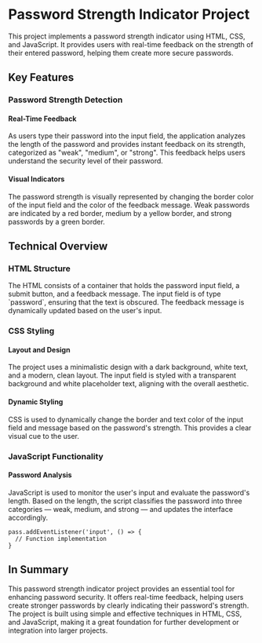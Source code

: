 # Password Strength Indicator Project
This project implements a password strength indicator using HTML, CSS, and JavaScript. It provides users with real-time feedback on the strength of their entered password, helping them create more secure passwords.

<h2>Key Features</h2>
<h3>Password Strength Detection</h3>
<h4>Real-Time Feedback</h4>
As users type their password into the input field, the application analyzes the length of the password and provides instant feedback on its strength, categorized as "weak", "medium", or "strong". This feedback helps users understand the security level of their password. 
<h4>Visual Indicators</h4>
The password strength is visually represented by changing the border color of the input field and the color of the feedback message. Weak passwords are indicated by a red border, medium by a yellow border, and strong passwords by a green border. 
<h2>Technical Overview</h2>
<h3>HTML Structure</h3>
The HTML consists of a container that holds the password input field, a submit button, and a feedback message. The input field is of type `password`, ensuring that the text is obscured. The feedback message is dynamically updated based on the user's input. 
<h3>CSS Styling</h3>
<h4>Layout and Design</h4>
The project uses a minimalistic design with a dark background, white text, and a modern, clean layout. The input field is styled with a transparent background and white placeholder text, aligning with the overall aesthetic. 
<h4>Dynamic Styling</h4>
CSS is used to dynamically change the border and text color of the input field and message based on the password's strength. This provides a clear visual cue to the user. 
<h3>JavaScript Functionality</h3>
<h4>Password Analysis</h4>
JavaScript is used to monitor the user's input and evaluate the password's length. Based on the length, the script classifies the password into three categories — weak, medium, and strong — and updates the interface accordingly.

    pass.addEventListener('input', () => {
      // Function implementation
    }

<h2>In Summary</h2>
This password strength indicator project provides an essential tool for enhancing password security. It offers real-time feedback, helping users create stronger passwords by clearly indicating their password's strength. The project is built using simple and effective techniques in HTML, CSS, and JavaScript, making it a great foundation for further development or integration into larger projects.
